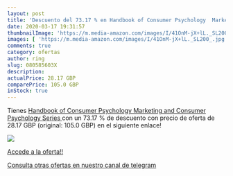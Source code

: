 ```yaml
---
layout: post
title: 'Descuento del 73.17 % en Handbook of Consumer Psychology  Marketi'
date: 2020-03-17 19:31:57
thumbnailImage: 'https://m.media-amazon.com/images/I/41OnM-jX+lL._SL200_.jpg'
images: [ 'https://m.media-amazon.com/images/I/41OnM-jX+lL._SL200_.jpg' ]
comments: true
category: ofertas
author: ring
slug: 080585603X
description:
actualPrice: 28.17 GBP
comparePrice: 105.0 GBP
inStock: true
---
```


Tienes [Handbook of Consumer Psychology  Marketing and Consumer Psychology Series ](https://www.amazon.co.uk/dp/080585603X/?tag=redken01-21) con un 73.17 % de descuento con precio de oferta de 28.17 GBP (original: 105.0 GBP) en el siguiente enlace!

[![](https://m.media-amazon.com/images/I/41OnM-jX+lL._SL200_.jpg)](https://www.amazon.co.uk/dp/080585603X/?tag=redken01-21)

[Accede a la oferta!!](https://www.amazon.co.uk/dp/080585603X/?tag=redken01-21)

[Consulta otras ofertas en nuestro canal de telegram](https://t.me/s/ofertas25)
